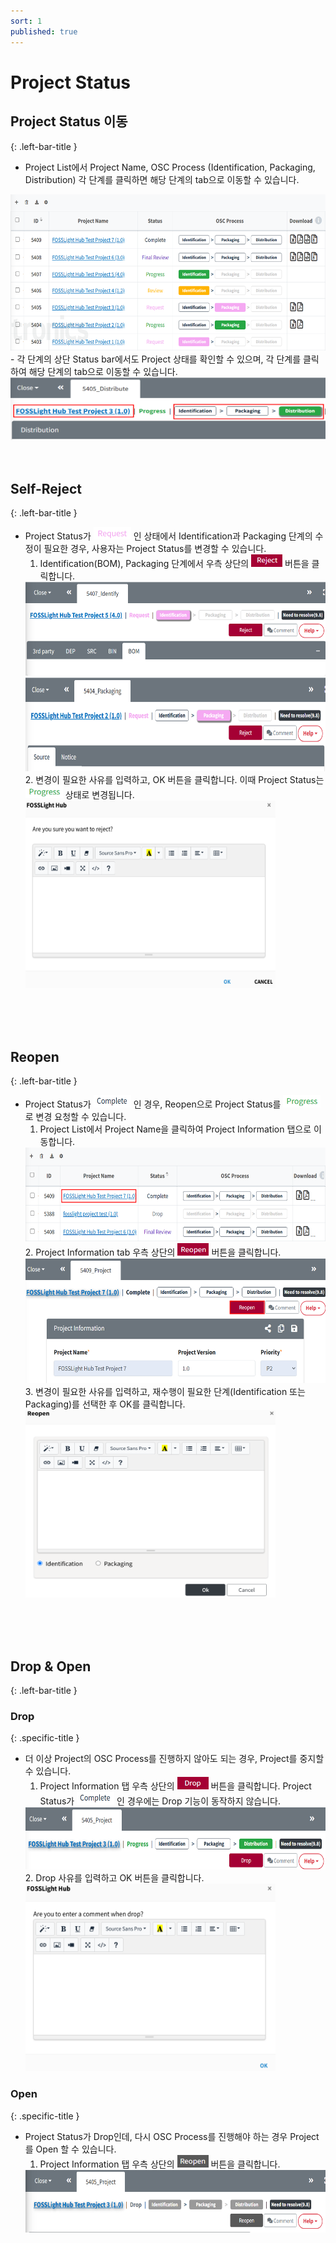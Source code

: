 ```yaml
---
sort: 1
published: true
---
```


# Project Status  

## Project Status 이동 
{: .left-bar-title }  
- Project List에서 Project Name, OSC Process (Identification, Packaging, Distribution) 각 단계를 클릭하면 해당 단계의 tab으로 이동할 수 있습니다.  
<img src="../../images/project/status_bar/status_project.png" width="600px" height="250px" class="styled-image">  
- 각 단계의 상단 Status bar에서도 Project 상태를 확인할 수 있으며, 각 단계를 클릭하여 해당 단계의 tab으로 이동할 수 있습니다.  
<img src="../../images/project/status_bar/status_topbar.png" width="600px" height="100px" class="styled-image">  
<br><br><br>

## Self-Reject 
{: .left-bar-title }  
- Project Status가 <img src="../../images/project/status_bar/status_request_icon.png" width="60px" height="20px"> 인 상태에서 Identification과 Packaging 단계의 수정이 필요한 경우, 사용자는 Project Status를 변경할 수 있습니다.   
  1. Identification(BOM), Packaging 단계에서 우측 상단의 <img src="../../images/project/status_bar/status_reject_icon.png" width="50px" height="20px"> 버튼을 클릭합니다.  
  <img src="../../images/project/status_bar/status_identification_reject.png" width="600px" height="150px" class="styled-image">  
  <img src="../../images/project/status_bar/status_packaging_reject.png" width="600px" height="150px" class="styled-image">  
  2. 변경이 필요한 사유를 입력하고, OK 버튼을 클릭합니다. 이때 Project Status는 <img src="../../images/project/status_bar/status_progress_icon.png" width="60px" height="20px"> 상태로 변경됩니다.  
  <img src="../../images/project/status_bar/status_reject_popup.png" width="400px" height="300px" class="styled-image">  
<br><br><br>

## Reopen 
{: .left-bar-title }  
- Project Status가 <img src="../../images/project/status_bar/status_complete_icon.png" width="60px" height="20px"> 인 경우, Reopen으로 Project Status를 <img src="../../images/project/status_bar/status_progress_icon.png" width="60px" height="20px">로 변경 요청할 수 있습니다.  
  1. Project List에서 Project Name을 클릭하여 Project Information 탭으로 이동합니다.  
  <img src="../../images/project/status_bar/status_projectname.png" width="600px" height="150px" class="styled-image">  
  2. Project Information tab 우측 상단의 <img src="../../images/project/status_bar/status_reopen_icon.png" width="50px" height="20px"> 버튼을 클릭합니다.  
  <img src="../../images/project/status_bar/status_reopen.png" width="600px" height="200px" class="styled-image">  
  3. 변경이 필요한 사유를 입력하고, 재수행이 필요한 단계(Identification 또는 Packaging)를 선택한 후 OK를 클릭합니다.  
  <img src="../../images/project/status_bar/status_reopen_popup.png" width="400px" height="300px" class="styled-image">  
<br><br><br>

## Drop & Open 
{: .left-bar-title }

### Drop
{: .specific-title }  
- 더 이상 Project의 OSC Process를 진행하지 않아도 되는 경우, Project를 중지할 수 있습니다.  
  1. Project Information 탭 우측 상단의 <img src="../../images/project/status_bar/status_drop_icon.png" width="50px" height="20px"> 버튼을 클릭합니다. Project Status가 <img src="../../images/project/status_bar/status_complete_icon.png" width="60px" height="20px"> 인 경우에는 Drop 기능이 동작하지 않습니다.  
  <img src="../../images/project/status_bar/status_drop.png" width="600px" height="100px" class="styled-image">  
  2. Drop 사유를 입력하고 OK 버튼을 클릭합니다.  
  <img src="../../images/project/status_bar/status_drop_reason.png" width="400px" height="300px" class="styled-image">  
 

### Open
{: .specific-title }  
- Project Status가 Drop인데, 다시 OSC Process를 진행해야 하는 경우 Project를 Open 할 수 있습니다.  
  1. Project Information 탭 우측 상단의 <img src="../../images/project/status_bar/status_reopen_icon2.png" width="50px" height="20px"> 버튼을 클릭합니다.  
  <img src="../../images/project/status_bar/status_reopen2.png" width="600px" height="100px" class="styled-image">
